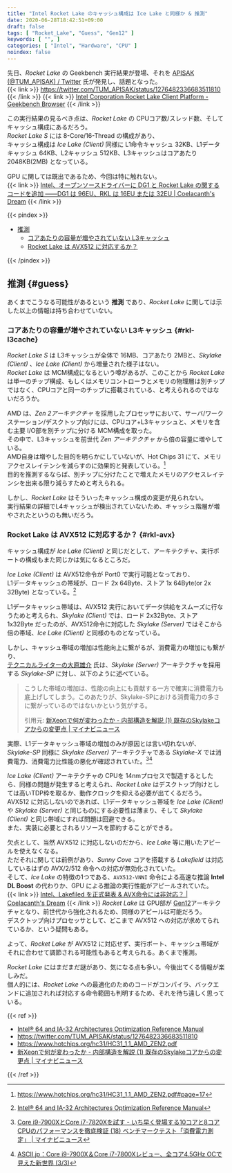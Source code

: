 ```yaml
---
title: "Intel Rocket Lake のキャッシュ構成は Ice Lake と同様か & 推測"
date: 2020-06-28T18:42:51+09:00
draft: false
tags: [ "Rocket_Lake", "Guess", "Gen12" ]
keywords: [ "", ]
categories: [ "Intel", "Hardware", "CPU" ]
noindex: false
---
```


先日、*Rocket Lake* の Geekbench 実行結果が登場、それを [APISAK (@TUM_APISAK) / Twitter](https://twitter.com/TUM_APISAK) 氏が発見し、話題となった。  
{{< link >}} <https://twitter.com/TUM_APISAK/status/1276482336683511810> {{< /link >}}
{{< link >}} [Intel Corporation Rocket Lake Client Platform - Geekbench Browser](https://browser.geekbench.com/v5/compute/1124595) {{< /link >}}

この実行結果の見るべき点は、*Rocket Lake* の CPUコア数/スレッド数、そしてキャッシュ構成にあるだろう。  
*Rocket Lake S* には 8-Core/16-Thread の構成があり、  
キャッシュ構成は *Ice Lake (Client)* 同様に L1命令キャッシュ 32KB、L1データキャッシュ 64KB、L2キャッシュ 512KB、L3キャッシュはコアあたり 2048KB(2MB) となっている。  

GPU に関しては既出であるため、今回は特に触れない。  
{{< link >}} [Intel、オープンソースドライバーに DG1 と Rocket Lake の関するコードを追加 ――DG1 は 96EU、RKL は 16EU または 32EU | Coelacanth's Dream](/posts/2020/05/08/intel-add-dg1-rkl-oss-driver/) {{< /link >}}

{{< pindex >}}

 * [推測](#guess)
   * [コアあたりの容量が増やされていない L3キャッシュ](#rkl-l3cache)
   * [Rocket Lake は AVX512 に対応するか？](#rkl-avx)

{{< /pindex >}}

## 推測 {#guess}
あくまでこうなる可能性があるという **推測** であり、*Rocket Lake* に関しては示した以上の情報は持ち合わせていない。  

### コアあたりの容量が増やされていない L3キャッシュ {#rkl-l3cache}

*Rocket Lake S* は L3キャッシュが全体で 16MB、コアあたり 2MBと、*Skylake (Client)* 、*Ice Lake (Client)* から増量された様子はない。  
*Rocket Lake* は MCM構成になるという噂があるが、このことから *Rocket Lake* は単一のチップ構成、もしくはメモリコントローラとメモリの物理層は別チップではなく、CPUコアと同一のチップに搭載されている、と考えられるのではないだろうか。  

AMD は、*Zen 2アーキテクチャ* を採用したプロセッサにおいて、サーバ/ワークステーション/デスクトップ向けには、CPUコア+L3キャッシュと、メモリを含む主要 I/O部を別チップに分ける MCM構成を取った。  
その中で、L3キャッシュを前世代 *Zen アーキテクチャ* から倍の容量に増やしている。  
AMD自身は増やした目的を明らかにしていないが、Hot Chips 31 にて、メモリアクセスレイテンシを減らすのに効果的と発表している。[^hc31-amd-zen2]  
目的を推測するならば、別チップに分けたことで増えたメモリのアクセスレイテンシを出来る限り減らすためと考えられる。  

[^hc31-amd-zen2]: <https://www.hotchips.org/hc31/HC31_1.1_AMD_ZEN2.pdf#page=17>

しかし、*Rocket Lake* はそういったキャッシュ構成の変更が見られない。  
実行結果の詳細でL4キャッシュが検出されていないため、キャッシュ階層が増やされたというのも無いだろう。  

### Rocket Lake は AVX512 に対応するか？ {#rkl-avx}

キャッシュ構成が *Ice Lake (Client)* と同じだとして、アーキテクチャ、実行ポートの構成もまた同じかは気になるところだ。  

*Ice Lake (Client)* は AVX512命令が Port0 で実行可能となっており、  
L1データキャッシュの帯域が、ロード 2x 64Byte、ストア 1x 64Byte(or 2x 32Byte) となっている。[^icl-arch]  

[^icl-arch]: [Intel® 64 and IA-32 Architectures Optimization Reference Manual](https://software.intel.com/content/www/us/en/develop/download/intel-64-and-ia-32-architectures-optimization-reference-manual.html)

L1データキャッシュ帯域は、AVX512 実行においてデータ供給をスムーズに行なうためと考えられ、*Skylake (Client)* では、ロード 2x32Byte、ストア 1x32Byte だったのが、AVX512命令に対応した *Skylake (Server)* ではそこから倍の帯域、*Ice Lake (Client)* と同様のものとなっている。  

しかし、キャッシュ帯域の増加は性能向上に繋がるが、消費電力の増加にも繋がり、  
[テクニカルライターの大原雄介](http://yusuke-ohara.com/) 氏は、*Skylake (Server)* アーキテクチャを採用する *Skylake-SP* に対し、以下のように述べている。  

 > こうした帯域の増加は、性能の向上にも貢献する一方で確実に消費電力も底上げしてしまう。このあたりが、Skylake-SPにおける消費電力の多さに繋がっているのではないかという気がする。
 >
 > 引用元: [新Xeonで何が変わったか - 内部構造を解説 (1) 既存のSkylakeコアからの変更点 | マイナビニュース](https://news.mynavi.jp/article/20170725-xeon/)

実際、L1データキャッシュ帯域の増加のみが原因とは言い切れないが、*Skylake-SP* 同様に *Skylake (Server)* アーキテクチャである *Skylake-X* では消費電力、消費電力比性能の悪化が確認されていた。[^sky-x-1][^sky-x-2]  

[^sky-x-1]: [Core i9-7900XとCore i7-7820Xを試す - いち早く登場する10コアと8コアCPUのパフォーマンスを徹底検証 (18) ベンチマークテスト「消費電力測定」 | マイナビニュース](https://news.mynavi.jp/article/20170710-corex/18)
[^sky-x-2]: [ASCII.jp：Core i9-7900X＆Core i7-7800Xレビュー、全コア4.5GHz OCで見えた新世界 (3/3)](https://ascii.jp/elem/000/001/514/1514627/3/)

*Ice Lake (Client)* アーキテクチャの CPUを 14nmプロセスで製造するとしたら、同様の問題が発生すると考えられ、*Rocket Lake* はデスクトップ向けとしては高いTDP枠を取るか、動作クロックを抑える必要が出てくるだろう。  
AVX512 に対応しないのであれば、L1データキャッシュ帯域を *Ice Lake (Client)* や *Skylake (Server)* と同じものにする必要性は薄まり、そして *Skylake (Client)* と同じ帯域にすれば問題は回避できる。  
また、実装に必要とされるリソースを節約することができる。  

欠点として、当然 AVX512 に対応しないのだから、*Ice Lake* 等に用いたアピールを使えなくなる。  
ただそれに関しては前例があり、*Sunny Cove* コアを搭載する *Lakefield* は対応しているはずの AVX/2/512 命令への対応が無効化されていた。  
そして、*Ice Lake* の特徴の1つである、`AVX512-VNNI` 命令による高速な推論 **Intel DL Boost** の代わりか、GPU による推論の実行性能がアピールされていた。  
{{< link >}} [Intel、Lakefiled を正式発表 & AVX命令には非対応？ | Coelacanth's Dream](/posts/2020/06/13/intel-lakefiled-without-avx/) {{< /link >}}
*Rocket Lake* は GPU部が [Gen12](/tags/gen12)アーキテクチャとなり、前世代から強化されるため、同様のアピールは可能だろう。  
デスクトップ向けプロセッサとして、どこまで AVX512 への対応が求めてられているか、という疑問もある。  

よって、*Rocket Lake* が AVX512 に対応せず、実行ポート、キャッシュ帯域がそれに合わせて調節される可能性もあると考えられる。あくまで推測。  

*Rocket Lake* にはまだまだ謎があり、気になる点も多い。今後出てくる情報が楽しみだ。  
個人的には、*Rocket Lake* への最適化のためのコードがコンパイラ、バックエンドに追加されれば対応する命令範囲も判明するため、それを待ち遠しく思っている。  


{{< ref >}}

 * [Intel® 64 and IA-32 Architectures Optimization Reference Manual](https://software.intel.com/content/www/us/en/develop/download/intel-64-and-ia-32-architectures-optimization-reference-manual.html)
 * <https://twitter.com/TUM_APISAK/status/1276482336683511810>
 * <https://www.hotchips.org/hc31/HC31_1.1_AMD_ZEN2.pdf>
 * [新Xeonで何が変わったか - 内部構造を解説 (1) 既存のSkylakeコアからの変更点 | マイナビニュース](https://news.mynavi.jp/article/20170725-xeon/)

{{< /ref >}}
